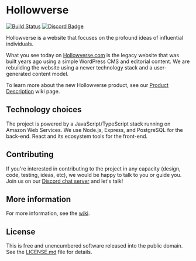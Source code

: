 # Hollowverse

[![Build Status](https://travis-ci.org/hollowverse/hollowverse.svg?branch=master)](https://travis-ci.org/hollowverse/hollowverse)
[![Discord Badge](https://img.shields.io/discord/308394001789353985.svg)](https://discordapp.com/invite/KmnPYnu)

Hollowverse is a website that focuses on the profound ideas of influential individuals.

What you see today on [Hollowverse.com](https://hollowverse.com) is the legacy website that was built years ago using a simple WordPress CMS and editorial content. We are rebuilding the website using a newer technology stack and a user-generated content model.

To learn more about the new Hollowverse product, see our [Product Description](https://github.com/hollowverse/hollowverse/wiki/Product-Description) wiki page.

## Technology choices

The project is powered by a JavaScript/TypeScript stack running on Amazon Web Services. We use Node.js, Express, and PostgreSQL for the back-end. React and its ecosystem tools for the front-end.

## Contributing

If you're interested in contributing to the project in any capacity (design, code, testing, ideas, etc), we would be happy to talk to you or guide you. Join us on our [Discord chat server](https://discord.gg/rx3HRzh) and let's talk!

## More information

For more information, see the [wiki](https://github.com/hollowverse/hollowverse/wiki).

## License

This is free and unencumbered software released into the public domain. See the [LICENSE.md](./LICENSE.md) file for details.
